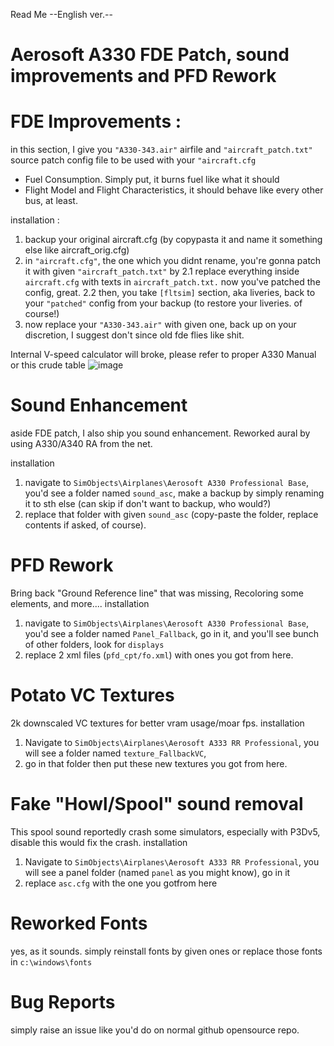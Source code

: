 Read Me --English ver.--

# Aerosoft A330 FDE Patch, sound improvements and PFD Rework

# FDE Improvements :
in this section, I give you `"A330-343.air"` airfile and `"aircraft_patch.txt"` source patch config file to be used with your `"aircraft.cfg`
- Fuel Consumption. Simply put, it burns fuel like what it should
- Flight Model and Flight Characteristics, it should behave like every other bus, at least. 

installation :
1. backup your original aircraft.cfg (by copypasta it and name it something else like aircraft_orig.cfg)
2. in `"aircraft.cfg"`, the one which you didnt rename, you're gonna patch it with given `"aircraft_patch.txt"` by
	2.1 replace everything inside `aircraft.cfg` with texts in `aircraft_patch.txt.` now you've patched the config, great.
	2.2 then, you take `[fltsim]` section, aka liveries, back to your `"patched"` config from your backup (to restore your liveries. of course!)
3. now replace your `"A330-343.air"` with given one, back up on your discretion, I suggest don't since old fde flies like shit.

Internal V-speed calculator will broke, please refer to proper A330 Manual or this crude table
![image](https://github.com/user-attachments/assets/1e101b44-cf43-4cf5-81a6-a158e6a4cf71)



# Sound Enhancement
aside FDE patch, I also ship you sound enhancement.
Reworked aural by using A330/A340 RA from the net.

installation
1. navigate to `SimObjects\Airplanes\Aerosoft A330 Professional Base`, you'd see a folder named `sound_asc`, make a backup by simply renaming it to sth else (can skip if don't want to backup, who would?)
2. replace that folder with given `sound_asc` (copy-paste the folder, replace contents if asked, of course). 

# PFD Rework
Bring back "Ground Reference line" that was missing, Recoloring some elements, and more....
installation
1. navigate to `SimObjects\Airplanes\Aerosoft A330 Professional Base`, you'd see a folder named `Panel_Fallback`, go in it, and you'll see bunch of other folders, look for `displays`
2. replace 2 xml files (`pfd_cpt/fo.xml`) with ones you got from here.

# Potato VC Textures
2k downscaled VC textures for better vram usage/moar fps.
installation
1. Navigate to `SimObjects\Airplanes\Aerosoft A333 RR Professional`, you will see a folder named `texture_FallbackVC`,
2. go in that folder then put these new textures you got from here.

# Fake "Howl/Spool" sound removal
This spool sound reportedly crash some simulators, especially with P3Dv5, disable this would fix the crash.
installation 
1. Navigate to `SimObjects\Airplanes\Aerosoft A333 RR Professional`, you will see a panel folder (named `panel` as you might know), go in it
2. replace `asc.cfg` with the one you gotfrom here

# Reworked Fonts
yes, as it sounds. simply reinstall fonts by given ones or replace those fonts in `c:\windows\fonts`

# Bug Reports
simply raise an issue like you'd do on normal github opensource repo.



	
